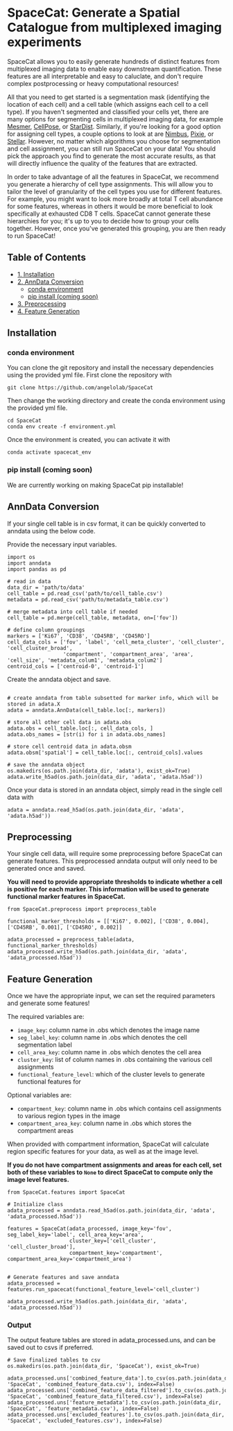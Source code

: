 # SpaceCat: Generate a Spatial Catalogue from multiplexed imaging experiments

SpaceCat allows you to easily generate hundreds of distinct features from multiplexed imaging data to enable easy downstream quantification. These features are all interpretable and easy to caluclate, 
and don't require complex postprocessing or heavy computational resources! 

All that you  need to get started is a segmentation mask (identifying the location of each cell) and a cell table (which assigns each cell to a cell type). If you haven't segmented and classified your cells yet,
there are many options for segmenting cells in multiplexed imaging data, for example [Mesmer](https://www.nature.com/articles/s41587-021-01094-0), [CellPose](https://www.nature.com/articles/s41592-022-01663-4), or [StarDist](https://arxiv.org/abs/1806.03535).
Similarly, if you're looking for a good option for assigning cell types, a couple options to look at are [Nimbus](https://www.biorxiv.org/content/10.1101/2024.06.02.597062v1), [Pixie](https://www.nature.com/articles/s41467-023-40068-5), or 
[Stellar](https://www.nature.com/articles/s41592-022-01651-8). However, no matter which algorithms you choose for segmentation and cell assignment, you can still run SpaceCat on your data! You should pick the approach you find to generate
the most accurate results, as that will directly influence the quality of the features that are extracted. 

In order to take advantage of all the features in SpaceCat, we recommend you generate a hierarchy of cell type assignments. This will allow you to tailor the level of granularity of the cell types you use for different features. For example, 
you might want to look more broadly at total T cell abundance for some features, whereas in others it would be more beneficial to look specifically at exhausted CD8 T cells. SpaceCat cannot generate these hierarchies for you; it's up to you
to decide how to group your cells together. However, once you've generated this grouping, you are then ready to run SpaceCat!

## Table of Contents
- [1. Installation](#installation)
- [2. AnnData Conversion](#anndata-conversion)
  - [conda environment](#conda-environment)
  - [pip install (coming soon)](#pip-install-coming-soon)
- [3. Preprocessing](#preprocessing)
- [4. Feature Generation](#feature-generation)


## Installation
### conda environment
You can clone the git repository and install the necessary dependencies using the provided yml file. 
First clone the repository with 
```commandline
git clone https://github.com/angelolab/SpaceCat
```
Then change the working directory and create the conda environment using the provided yml file.
```commandline
cd SpaceCat
conda env create -f environment.yml
```
Once the environment is created, you can activate it with
```commandline
conda activate spacecat_env
```


### pip install (coming soon)
We are currently working on making SpaceCat pip installable!

## AnnData Conversion
If your single cell table is in csv format, it can be quickly converted to anndata using the below code.

Provide the necessary input variables.
```commandline
import os
import anndata
import pandas as pd

# read in data
data_dir = 'path/to/data'
cell_table = pd.read_csv('path/to/cell_table.csv')
metadata = pd.read_csv('path/to/metadata_table.csv')

# merge metadata into cell table if needed
cell_table = pd.merge(cell_table, metadata, on=['fov'])

# define column groupings
markers = ['Ki67', 'CD38', 'CD45RB', 'CD45RO']
cell_data_cols = ['fov', 'label', 'cell_meta_cluster', 'cell_cluster', 'cell_cluster_broad', 
                  'compartment', 'compartment_area', 'area', 'cell_size', 'metadata_colum1', 'metadata_colum2']
centroid_cols = ['centroid-0', 'centroid-1']
```
Create the anndata object and save.
```commandline

# create anndata from table subsetted for marker info, which will be stored in adata.X
adata = anndata.AnnData(cell_table.loc[:, markers])

# store all other cell data in adata.obs
adata.obs = cell_table.loc[:, cell_data_cols, ]
adata.obs_names = [str(i) for i in adata.obs_names]

# store cell centroid data in adata.obsm
adata.obsm['spatial'] = cell_table.loc[:, centroid_cols].values

# save the anndata object
os.makedirs(os.path.join(data_dir, 'adata'), exist_ok=True)
adata.write_h5ad(os.path.join(data_dir, 'adata', 'adata.h5ad'))
```

Once your data is stored in an anndata object, simply read in the single cell data with 
```commandline
adata = anndata.read_h5ad(os.path.join(data_dir, 'adata', 'adata.h5ad'))
```

## Preprocessing
Your single cell data, will require some preprocessing before SpaceCat can generate features. 
This preprocessed anndata output will only need to be generated once and saved.

**You will need to provide appropriate thresholds to indicate whether a cell is positive for each marker. 
This information will be used to generate functional marker features in SpaceCat.**
```commandline
from SpaceCat.preprocess import preprocess_table

functional_marker_thresholds = [['Ki67', 0.002], ['CD38', 0.004], ['CD45RB', 0.001], ['CD45RO', 0.002]]

adata_processed = preprocess_table(adata, functional_marker_thresholds)
adata_processed.write_h5ad(os.path.join(data_dir, 'adata', 'adata_processed.h5ad'))
```

## Feature Generation
Once we have the appropriate input, we can set the required parameters and generate some features!

The required variables are:
* `image_key`: column name in .obs which denotes the image name
* `seg_label_key`: column name in .obs which denotes the cell segmentation label
* `cell_area_key`: column name in .obs which denotes the cell area
* `cluster_key`: list of column names in .obs containing the various cell assignments
* `functional_feature_level`: which of the cluster levels to generate functional features for

Optional variables are:
* `compartment_key`: column name in .obs which contains cell assignments to various region types in the image
* `compartment_area_key`: column name in .obs which stores the compartment areas

When provided with compartment information, SpaceCat will calculate region specific features for your data, as well as at the image level.

**If you do not have compartment assignments and areas for each cell, set both of these variables to `None` to direct
SpaceCat to compute only the image level features.**
```commandline
from SpaceCat.features import SpaceCat

# Initialize class
adata_processed = anndata.read_h5ad(os.path.join(data_dir, 'adata', 'adata_processed.h5ad'))

features = SpaceCat(adata_processed, image_key='fov', seg_label_key='label', cell_area_key='area',
                    cluster_key=['cell_cluster', 'cell_cluster_broad'], 
                    compartment_key='compartment', compartment_area_key='compartment_area')


# Generate features and save anndata
adata_processed = features.run_spacecat(functional_feature_level='cell_cluster')

adata_processed.write_h5ad(os.path.join(data_dir, 'adata', 'adata_processed.h5ad'))
```

### Output
The output feature tables are stored in adata_processed.uns, and can be saved out to csvs if preferred.
```commandline
# Save finalized tables to csv 
os.makedirs(os.path.join(data_dir, 'SpaceCat'), exist_ok=True)

adata_processed.uns['combined_feature_data'].to_csv(os.path.join(data_dir, 'SpaceCat', 'combined_feature_data.csv'), index=False)
adata_processed.uns['combined_feature_data_filtered'].to_csv(os.path.join(data_dir, 'SpaceCat', 'combined_feature_data_filtered.csv'), index=False)
adata_processed.uns['feature_metadata'].to_csv(os.path.join(data_dir, 'SpaceCat', 'feature_metadata.csv'), index=False)
adata_processed.uns['excluded_features'].to_csv(os.path.join(data_dir, 'SpaceCat', 'excluded_features.csv'), index=False)
```

